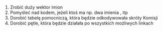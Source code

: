 1. Zrobić duży wektor imion
2. Pomyśleć nad kodem, jeżeli ktoś ma np. dwa imienia , itp
3. Dorobić tabelę pomocniczą, która będzie odkodywowała skróty Komisji
4. Dorobić pętle, która będzie działała po wszystkich możliwych linkach
